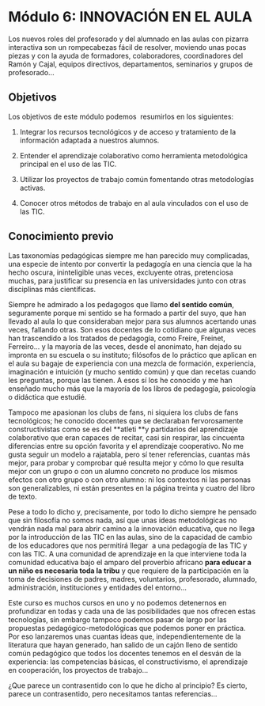 
# Módulo 6: INNOVACIÓN EN EL AULA

Los nuevos roles del profesorado y del alumnado en las aulas con pizarra interactiva son un rompecabezas fácil de resolver, moviendo unas pocas piezas y con la ayuda de formadores, colaboradores, coordinadores del Ramón y Cajal, equipos directivos, departamentos, seminarios y grupos de profesorado... 

## Objetivos

Los objetivos de este módulo podemos  resumirlos en los siguientes:

1. Integrar los recursos tecnológicos y de acceso y tratamiento de la información adaptada a nuestros alumnos.

2. Entender el aprendizaje colaborativo como herramienta metodológica principal en el uso de las TIC.

3. Utilizar los proyectos de trabajo común fomentando otras metodologías activas.

4. Conocer otros métodos de trabajo en al aula vinculados con el uso de las TIC.

## Conocimiento previo

Las taxonomías pedagógicas siempre me han parecido muy complicadas, una especie de intento por convertir la pedagogía en una ciencia que la ha hecho oscura, ininteligible unas veces, excluyente otras, pretenciosa muchas, para justificar su presencia en las universidades junto con otras disciplinas más científicas.

Siempre he admirado a los pedagogos que llamo **del sentido común**, seguramente porque mi sentido se ha formado a partir del suyo, que han llevado al aula lo que consideraban mejor para sus alumnos acertando unas veces, fallando otras. Son esos docentes de lo cotidiano que algunas veces han trascendido a los tratados de pedagogía, como Freire, Freinet, Ferreiro... y la mayoría de las veces, desde el anonimato, han dejado su impronta en su escuela o su instituto; filósofos de lo práctico que aplican en el aula su bagaje de experiencia con una mezcla de formación, experiencia, imaginación e intuición (y mucho sentido común) y que dan recetas cuando les preguntas, porque las tienen. A esos sí los he conocido y me han enseñado mucho más que la mayoría de los libros de pedagogía, psicología o didáctica que estudié.

Tampoco me apasionan los clubs de fans, ni siquiera los clubs de fans tecnológicos; he conocido docentes que se declaraban fervorosamente constructivistas como se es del **atleti **y partidarios del aprendizaje colaborativo que eran capaces de recitar, casi sin respirar, las cincuenta diferencias entre su opción favorita y el aprendizaje cooperativo. No me gusta seguir un modelo a rajatabla, pero sí tener referencias, cuantas más mejor, para probar y comprobar qué resulta mejor y cómo lo que resulta mejor con un grupo o con un alumno concreto no produce los mismos efectos con otro grupo o con otro alumno: ni los contextos ni las personas son generalizables, ni están presentes en la página treinta y cuatro del libro de texto.

Pese a todo lo dicho y, precisamente, por todo lo dicho siempre he pensado que sin filosofía no somos nada, así que unas ideas metodológicas no vendrán nada mal para abrir camino a la innovación educativa, que no llega por la introducción de las TIC en las aulas, sino de la capacidad de cambio de los educadores que nos permitirá llegar  a una pedagogía de las TIC y con las TIC. A una comunidad de aprendizaje en la que interviene toda la comunidad educativa bajo el amparo del proverbio africano **para educar a un niño es necesaria toda la tribu** y que requiere de la participación en la toma de decisiones de padres, madres, voluntarios, profesorado, alumnado, administración, instituciones y entidades del entorno...

Este curso es muchos cursos en uno y no podemos detenernos en profundizar en todas y cada una de las posibilidades que nos ofrecen estas tecnologías, sin embargo tampoco podemos pasar de largo por las propuestas pedagógico-metodológicas que podemos poner en práctica. Por eso lanzaremos unas cuantas ideas que, independientemente de la literatura que hayan generado, han salido de un cajón lleno de sentido común pedagógico que todos los docentes tenemos en el desván de la experiencia: las competencias básicas, el constructivismo, el aprendizaje en cooperación, los proyectos de trabajo...

¿Que parece un contrasentido con lo que he dicho al principio? Es cierto, parece un contrasentido, pero necesitamos tantas referencias...

